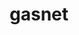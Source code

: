 ---
title: "gasnet"
layout: cache
categories: [package, v0.18.1]
meta: {"versions": ["2022.3.0"], "compilers": ["gcc@=7.5.0"], "oss": ["ubuntu18.04"], "platforms": ["linux"], "targets": ["x86_64"], "stacks": ["e4s", "root"], "num_specs": 1, "num_specs_by_stack": {"root": 1, "e4s": 1}}
spec_details: [{"hash": "6edp4ksvnfdbbolkv3whgl3oy3kw6dja", "compiler": "gcc@=7.5.0", "versions": ["2022.3.0"], "os": "ubuntu18.04", "platform": "linux", "target": "x86_64", "variants": ["conduits=smp", "~cuda", "~debug", "~rocm"], "stacks": ["root", "e4s"], "size": "-", "tarball": "https://binaries.spack.io/v0.18.1/build_cache/linux-ubuntu18.04-x86_64/gcc-7.5.0/gasnet-2022.3.0/linux-ubuntu18.04-x86_64-gcc-7.5.0-gasnet-2022.3.0-6edp4ksvnfdbbolkv3whgl3oy3kw6dja.spack"}]
---